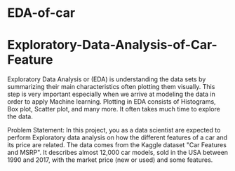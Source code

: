 # EDA-of-car
# Exploratory-Data-Analysis-of-Car-Feature
Exploratory Data Analysis or (EDA) is understanding the data sets by summarizing their main characteristics often plotting them visually. This step is very important especially when we arrive at modeling the data in order to apply Machine learning. Plotting in EDA consists of Histograms, Box plot, Scatter plot, and many more. It often takes much time to explore the data.

Problem Statement:
In this project, you as a data scientist are expected to perform Exploratory data analysis on how the different features of a car and its price are related. The data comes
from the Kaggle dataset "Car Features and MSRP". It describes almost 12,000 car models, sold in the USA between 1990 and 2017, with the market price (new or used)
and some features.
